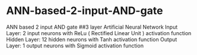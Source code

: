 # ANN-based-2-input-AND-gate
ANN based 2 input AND gate 
##3 layer Artificial Neural Network
Input Layer: 2 input neurons with ReLu ( Rectified Linear Unit ) activation function
Hidden Layer: 12 hidden neurons with Tanh activation function
Output Layer: 1 output neurons with Sigmoid activation function
